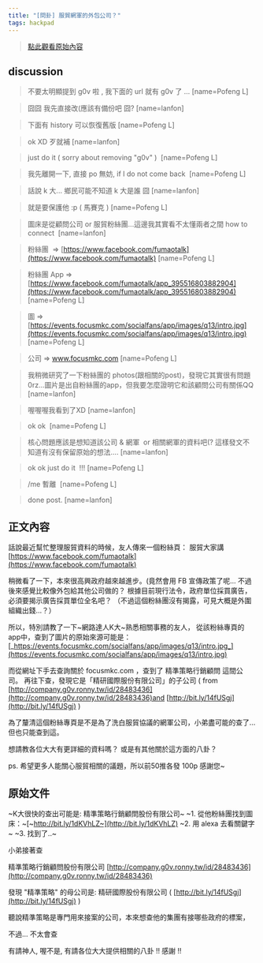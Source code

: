 ```yaml
---
title: "[問卦] 服貿網軍的外包公司？"
tags: hackpad
---
```


> [點此觀看原始內容](https://g0v.hackpad.tw/vqG72onxMU7)


## discussion

> 不要太明顯提到 g0v 啦 , 我下面的 url 就有 g0v 了 ...
> [name=Pofeng L]

> 囧囧 我先直接改(應該有備份吧 囧?
> [name=lanfon]

> 下面有 history 可以恢復舊版
> [name=Pofeng L]

> ok XD 歹就補
> [name=lanfon]

> just do it ( sorry about removing "g0v" ) 
> [name=Pofeng L]

> 我先離開一下, 直接 po 無妨, if I do not come back 
> [name=Pofeng L]

> 話說 k 大... 鄉民可能不知道 k 大是誰 囧
> [name=lanfon]

> 就是要保護他 :p ( 馬賽克 )
> [name=Pofeng L]

> 圖床是從顧問公司 or 服貿粉絲團...這邊我其實看不太懂兩者之間 how to connect 
> [name=lanfon]

> 粉絲團  =\> [https://www.facebook.com/fumaotalk](https://www.facebook.com/fumaotalk)
> [name=Pofeng L]

> 粉絲團 App => [https://www.facebook.com/fumaotalk/app_395516803882904](https://www.facebook.com/fumaotalk/app_395516803882904)
> [name=Pofeng L]

> 圖 =\> [https://events.focusmkc.com/socialfans/app/images/q13/intro.jpg](https://events.focusmkc.com/socialfans/app/images/q13/intro.jpg)
> [name=Pofeng L]

> 公司 =\> www.focusmkc.com
> [name=Pofeng L]

> 我稍微研究了一下粉絲團的 photos(跟相關的post)，發現它其實很有問題0rz...圖片是出自粉絲團的app，但我要怎麼證明它和該顧問公司有關係QQ
> [name=lanfon]

> 喔喔喔我看到了XD
> [name=lanfon]

> ok ok 
> [name=Pofeng L]

> 核心問題應該是想知道該公司 & 網軍  or 相關網軍的資料吧(? 這樣發文不知道有沒有保留原始的想法....
> [name=lanfon]

> ok ok just do it  !!!
> [name=Pofeng L]

> /me 暫離 
> [name=Pofeng L]

> done post.
> [name=lanfon]



## 正文內容

話說最近幫忙整理服貿資料的時候，友人傳來一個粉絲頁：
服貿大家講  [https://www.facebook.com/fumaotalk](https://www.facebook.com/fumaotalk)

稍微看了一下，本來很高興政府越來越進步。(竟然會用 FB 宣傳政策了呢...
不過後來感覺比較像外包給其他公司做的？
根據目前現行法令，政府單位採買廣告，必須要揭示廣告採買單位全名吧？
（不過這個粉絲團沒有揭露，可見大概是外圍組織出錢…？）

所以，特別請教了一下~網路達人K大~熟悉相關事務的友人，
從該粉絲專頁的app中，查到了圖片的原始來源可能是：
[_https://events.focusmkc.com/socialfans/app/images/q13/intro.jpg_](https://events.focusmkc.com/socialfans/app/images/q13/intro.jpg)

而從網址下手去查詢關於 focusmkc.com ，查到了 精準策略行銷顧問 這間公司。
再往下查，發現它是「精研國際服份有限公司」的子公司
( from [http://company.g0v.ronny.tw/id/28483436](http://company.g0v.ronny.tw/id/28483436)and [http://bit.ly/14fUSgj](http://bit.ly/14fUSgj) )

為了釐清這個粉絲專頁是不是為了洗白服貿協議的網軍公司，小弟盡可能的查了…但也只能查到這。

想請教各位大大有更詳細的資料嗎？
或是有其他關於這方面的八卦？

ps. 希望更多人能關心服貿相關的議題，所以前50推各發 100p 感謝您~

## 原始文件

~K大很快的查出可能是: 精準策略行銷顧問股份有限公司~
~1\. 從他粉絲團找到圖床：~[~http://bit.ly/1dKVhLZ~](http://bit.ly/1dKVhLZ)
~2\. 用 alexa 去看關鍵字~
~3\. 找到了..~

小弟接著查

精準策略行銷顧問股份有限公司
[http://company.g0v.ronny.tw/id/28483436](http://company.g0v.ronny.tw/id/28483436)

發現 "精準策略" 的母公司是: 精研國際股份有限公司 ( [http://bit.ly/14fUSgj](http://bit.ly/14fUSgj) )

聽說精準策略是專門用來接案的公司，本來想查他的集團有接哪些政府的標案，

不過... 不太會查

有請神人, 喔不是, 有請各位大大提供相關的八卦 !! 感謝 !!



